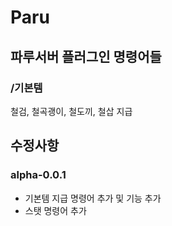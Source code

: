 # Paru
## 파루서버 플러그인 명령어들
### /기본템
철검, 철곡괭이, 철도끼, 철삽 지급
## 수정사항
### alpha-0.0.1
+ 기본템 지급 명령어 추가 및 기능 추가
+ 스탯 명령어 추가
